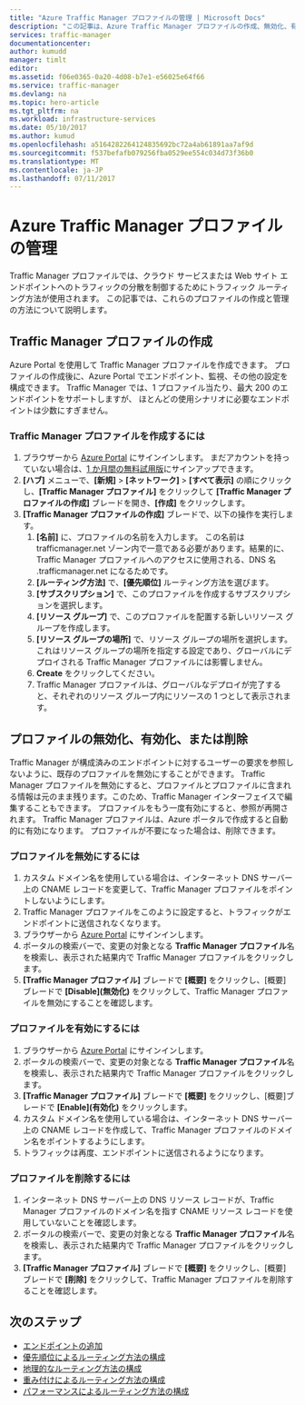 ```yaml
---
title: "Azure Traffic Manager プロファイルの管理 | Microsoft Docs"
description: "この記事は、Azure Traffic Manager プロファイルの作成、無効化、有効化、削除に役立ちます。"
services: traffic-manager
documentationcenter: 
author: kumudd
manager: timlt
editor: 
ms.assetid: f06e0365-0a20-4d08-b7e1-e56025e64f66
ms.service: traffic-manager
ms.devlang: na
ms.topic: hero-article
ms.tgt_pltfrm: na
ms.workload: infrastructure-services
ms.date: 05/10/2017
ms.author: kumud
ms.openlocfilehash: a5164282264124835692bc72a4ab61891aa7af9d
ms.sourcegitcommit: f537befafb079256fba0529ee554c034d73f36b0
ms.translationtype: MT
ms.contentlocale: ja-JP
ms.lasthandoff: 07/11/2017
---
```

# <a name="manage-an-azure-traffic-manager-profile"></a>Azure Traffic Manager プロファイルの管理

Traffic Manager プロファイルでは、クラウド サービスまたは Web サイト エンドポイントへのトラフィックの分散を制御するためにトラフィック ルーティング方法が使用されます。 この記事では、これらのプロファイルの作成と管理の方法について説明します。

## <a name="create-a-traffic-manager-profile"></a>Traffic Manager プロファイルの作成

Azure Portal を使用して Traffic Manager プロファイルを作成できます。 プロファイルの作成後に、Azure Portal でエンドポイント、監視、その他の設定を構成できます。 Traffic Manager では、1 プロファイル当たり、最大 200 のエンドポイントをサポートしますが、 ほとんどの使用シナリオに必要なエンドポイントは少数にすぎません。

### <a name="to-create-a-traffic-manager-profile"></a>Traffic Manager プロファイルを作成するには

1. ブラウザーから [Azure Portal](http://portal.azure.com) にサインインします。 まだアカウントを持っていない場合は、[1 か月間の無料試用版](https://azure.microsoft.com/free/)にサインアップできます。 
2. **[ハブ]** メニューで、**[新規]** > **[ネットワーク]** > **[すべて表示]** の順にクリックし、**[Traffic Manager プロファイル]** をクリックして **[Traffic Manager プロファイルの作成]** ブレードを開き、**[作成]** をクリックします。
3. **[Traffic Manager プロファイルの作成]** ブレードで、以下の操作を実行します。
    1. **[名前]** に、プロファイルの名前を入力します。 この名前は trafficmanager.net ゾーン内で一意である必要があります。結果的に、Traffic Manager プロファイルへのアクセスに使用される、DNS 名 <name>.trafficmanager.net になるためです。
    2. **[ルーティング方法]** で、**[優先順位]** ルーティング方法を選びます。
    3. **[サブスクリプション]** で、このプロファイルを作成するサブスクリプションを選択します。
    4. **[リソース グループ]** で、このプロファイルを配置する新しいリソース グループを作成します。
    5. **[リソース グループの場所]** で、リソース グループの場所を選択します。 これはリソース グループの場所を指定する設定であり、グローバルにデプロイされる Traffic Manager プロファイルには影響しません。
    6. **Create** をクリックしてください。
    7. Traffic Manager プロファイルは、グローバルなデプロイが完了すると、それぞれのリソース グループ内にリソースの 1 つとして表示されます。

## <a name="disable-enable-or-delete-a-profile"></a>プロファイルの無効化、有効化、または削除

Traffic Manager が構成済みのエンドポイントに対するユーザーの要求を参照しないように、既存のプロファイルを無効にすることができます。 Traffic Manager プロファイルを無効にすると、プロファイルとプロファイルに含まれる情報は元のまま残ります。このため、Traffic Manager インターフェイスで編集することもできます。  プロファイルをもう一度有効にすると、参照が再開されます。 Traffic Manager プロファイルは、Azure ポータルで作成すると自動的に有効になります。 プロファイルが不要になった場合は、削除できます。

### <a name="to-disable-a-profile"></a>プロファイルを無効にするには

1. カスタム ドメイン名を使用している場合は、インターネット DNS サーバー上の CNAME レコードを変更して、Traffic Manager プロファイルをポイントしないようにします。
2. Traffic Manager プロファイルをこのように設定すると、トラフィックがエンドポイントに送信されなくなります。
3. ブラウザーから [Azure Portal](http://portal.azure.com) にサインインします。
2. ポータルの検索バーで、変更の対象となる **Traffic Manager プロファイル**名を検索し、表示された結果内で Traffic Manager プロファイルをクリックします。
3. **[Traffic Manager プロファイル]** ブレードで **[概要]** をクリックし、[概要] ブレードで **[Disable]\(無効化\)** をクリックして、Traffic Manager プロファイルを無効にすることを確認します。

### <a name="to-enable-a-profile"></a>プロファイルを有効にするには

1. ブラウザーから [Azure Portal](http://portal.azure.com) にサインインします。
2. ポータルの検索バーで、変更の対象となる **Traffic Manager プロファイル**名を検索し、表示された結果内で Traffic Manager プロファイルをクリックします。
3. **[Traffic Manager プロファイル]** ブレードで **[概要]** をクリックし、[概要]ブレードで **[Enable]\(有効化\)** をクリックします。
5. カスタム ドメイン名を使用している場合は、インターネット DNS サーバー上の CNAME レコードを作成して、Traffic Manager プロファイルのドメイン名をポイントするようにします。
6. トラフィックは再度、エンドポイントに送信されるようになります。

### <a name="to-delete-a-profile"></a>プロファイルを削除するには

1. インターネット DNS サーバー上の DNS リソース レコードが、Traffic Manager プロファイルのドメイン名を指す CNAME リソース レコードを使用していないことを確認します。
2. ポータルの検索バーで、変更の対象となる **Traffic Manager プロファイル**名を検索し、表示された結果内で Traffic Manager プロファイルをクリックします。
3. **[Traffic Manager プロファイル]** ブレードで **[概要]** をクリックし、[概要] ブレードで **[削除]** をクリックして、Traffic Manager プロファイルを削除することを確認します。

## <a name="next-steps"></a>次のステップ

* [エンドポイントの追加](traffic-manager-endpoints.md)
* [優先順位によるルーティング方法の構成](traffic-manager-configure-priority-routing-method.md)
* [地理的なルーティング方法の構成](traffic-manager-configure-geographic-routing-method.md) 
* [重み付けによるルーティング方法の構成](traffic-manager-configure-weighted-routing-method.md)
* [パフォーマンスによるルーティング方法の構成](traffic-manager-configure-performance-routing-method.md)
